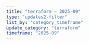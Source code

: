 ```yaml
---
title: "terraform — 2025-09"
type: "updates2-filter"
list_by: "category_timeframe"
update_category: "terraform"
timeframe: "2025-09"
---
```

